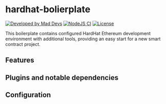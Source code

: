 # hardhat-bolierplate

[![Developed by Mad Devs](https://maddevs.io/badge-dark.svg)](https://maddevs.io?utm_source=github&utm_medium=madboiler)
[![NodeJS CI](https://github.com/blitz-1306/hardhat-bolierplate/actions/workflows/node.js.yaml/badge.svg)](https://github.com/blitz-1306/hardhat-bolierplate/actions/workflows/node.js.yaml)
[![License](https://img.shields.io/badge/License-Apache%202.0-blue.svg)](LICENSE.md)

This boilerplate contains configured HardHat Ethereum development environment with additional tools, providing an easy start for a new smart contract project.

## Features

## Plugins and notable dependencies

## Configuration
